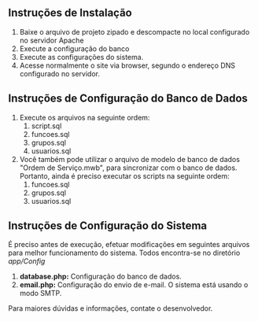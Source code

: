 ## Instruções de Instalação

1. Baixe o arquivo de projeto zipado e descompacte no local configurado no servidor Apache
2. Execute a configuração do banco
3. Execute as configurações do sistema.
3. Acesse normalmente o site via browser, segundo o endereço DNS configurado no servidor.

## Instruções de Configuração do Banco de Dados

1. Execute os arquivos na seguinte ordem:
	1. script.sql
	2. funcoes.sql
	3. grupos.sql
	4. usuarios.sql
2. Você também pode utilizar o arquivo de modelo de banco de dados "Ordem de Serviço.mwb", para sincronizar com o banco de dados. Portanto, ainda é preciso executar os scripts na seguinte ordem:
	1. funcoes.sql
	2. grupos.sql
	3. usuarios.sql

## Instruções de Configuração do Sistema

É preciso antes de execução, efetuar modificações em seguintes arquivos para melhor funcionamento do sistema. Todos encontra-se no diretório _app/Config_
1. **database.php:** Configuração do banco de dados.
2. **email.php:** Configuração do envio de e-mail. O sistema está usando o modo SMTP.

Para maiores dúvidas e informações, contate o desenvolvedor.